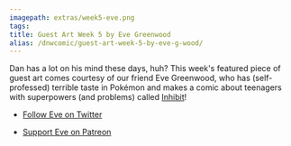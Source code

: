 ```yaml
---
imagepath: extras/week5-eve.png
tags:
title: Guest Art Week 5 by Eve Greenwood
alias: /dnwcomic/guest-art-week-5-by-eve-g-wood/
---
```


Dan has a lot on his mind these days, huh? This week's featured piece of guest art comes courtesy of our friend Eve Greenwood, who has (self-professed) terrible taste in Pokémon and makes a comic about teenagers with superpowers (and problems) called [Inhibit](http://inhibitcomic.com)!

-  [Follow Eve on Twitter](http://twitter.com/evegwood)

-  [Support Eve on Patreon](http://patreon.com/evegwood)
